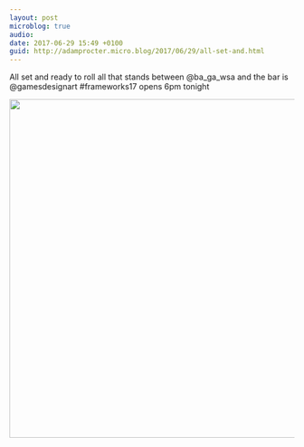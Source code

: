 ```yaml
---
layout: post
microblog: true
audio: 
date: 2017-06-29 15:49 +0100
guid: http://adamprocter.micro.blog/2017/06/29/all-set-and.html
---
```

All set and ready to roll all that stands between @ba_ga_wsa and the bar is @gamesdesignart #frameworks17 opens 6pm tonight

<img src="http://adamprocter.micro.blog/uploads/2017/d7127e5beb.jpg" width="600" height="600" />
